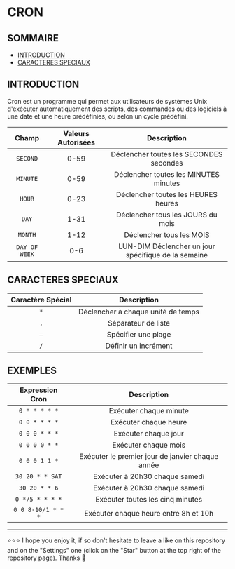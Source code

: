 # CRON

## SOMMAIRE
- [INTRODUCTION](#introduction)
- [CARACTERES SPECIAUX](#caracteres-speciaux)

## INTRODUCTION
Cron est un programme qui permet aux utilisateurs de systèmes Unix d'exécuter automatiquement des scripts, des commandes ou des logiciels à une date et une heure prédéfinies, ou selon un cycle prédéfini.

| Champ | Valeurs Autorisées | Description |
| :---: | :---: | :---: |
| `SECOND` | 0-59 | Déclencher toutes les SECONDES secondes |
| `MINUTE` | 0-59 | Déclencher toutes les MINUTES minutes |
| `HOUR` | 0-23 | Déclencher toutes les HEURES heures |
| `DAY` | 1-31 | Déclencher tous les JOURS du mois |
| `MONTH` | 1-12 | Déclencher tous les MOIS |
| `DAY OF WEEK` | 0-6 | LUN-DIM Déclencher un jour spécifique de la semaine |

## CARACTERES SPECIAUX
| Caractère Spécial | Description |
| :---: | :---: |
| `*` | Déclencher à chaque unité de temps |
| `,` | Séparateur de liste |
| `–` | Spécifier une plage |
| `/` | Définir un incrément |

## EXEMPLES
| Expression Cron | Description |
| :---: | :---: |
| `0 * * * * *` | Exécuter chaque minute |
| `0 0 * * * *` | Exécuter chaque heure |
| `0 0 0 * * *` | Exécuter chaque jour |
| `0 0 0 0 * *` | Exécuter chaque mois |
| `0 0 0 1 1 *` | Exécuter le premier jour de janvier chaque année |
| `30 20 * * SAT` | Exécuter à 20h30 chaque samedi |
| `30 20 * * 6` | Exécuter à 20h30 chaque samedi |
| `0 */5 * * * *` | Exécuter toutes les cinq minutes |
| `0 0 8-10/1 * * *` | Exécuter chaque heure entre 8h et 10h |

***

⭐⭐⭐ I hope you enjoy it, if so don't hesitate to leave a like on this repository and on the "Settings" one (click on the "Star" button at the top right of the repository page). Thanks 🤗
